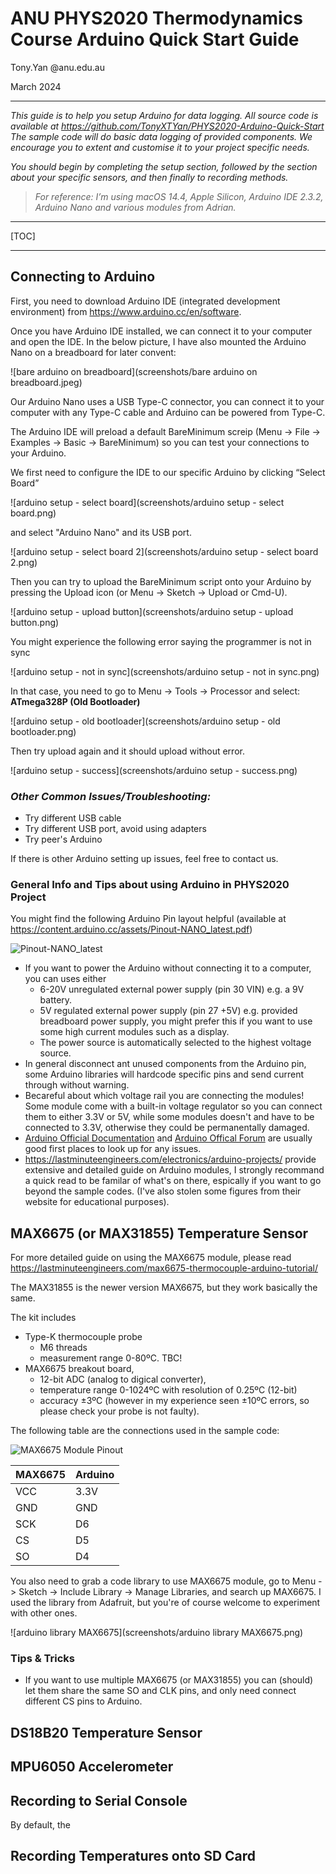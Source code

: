 # ANU PHYS2020 Thermodynamics Course Arduino Quick Start Guide

Tony.Yan @anu.edu.au

March 2024

------

*This guide is to help you setup Arduino for data logging.*
*All source code is available at https://github.com/TonyXTYan/PHYS2020-Arduino-Quick-Start*
*The sample code will do basic data logging of provided components. We encourage you to extent and customise it to your project specific needs.*

*You should begin by completing the setup section, followed by the section about your specific sensors, and then finally to recording methods.*

> *For reference: I’m using macOS 14.4, Apple Silicon, Arduino IDE 2.3.2, Arduino Nano and various modules from Adrian.*


------

[TOC]

------

## Connecting to Arduino

First, you need to download Arduino IDE (integrated development environment) from https://www.arduino.cc/en/software. 

Once you have Arduino IDE installed, we can connect it to your computer and open the IDE. In the below picture, I have also mounted the Arduino Nano on a breadboard for later convent: 

![bare arduino on breadboard](screenshots/bare arduino on breadboard.jpeg)

Our Arduino Nano uses a USB Type-C connector, you can connect it to your computer with any Type-C cable and Arduino can be powered from Type-C. 

The Arduino IDE will preload a default BareMinimum screip (Menu -> File -> Examples -> Basic -> BareMinimum) so you can test your connections to your Arduino.

We first need to configure the IDE to our specific Arduino by clicking “Select Board”

![arduino setup - select board](screenshots/arduino setup - select board.png)

and select "Arduino Nano" and its USB port. 

![arduino setup - select board 2](screenshots/arduino setup - select board 2.png)

Then you can try to upload the BareMinimum script onto your Arduino by pressing the Upload icon (or Menu -> Sketch -> Upload or Cmd-U). 

![arduino setup - upload button](screenshots/arduino setup - upload button.png)



You might experience the following error saying the programmer is not in sync

![arduino setup - not in sync](screenshots/arduino setup - not in sync.png)

In that case, you need to go to Menu -> Tools -> Processor and select: **ATmega328P (Old Bootloader)**

![arduino setup - old bootloader](screenshots/arduino setup - old bootloader.png)

Then try upload again and it should upload without error.

![arduino setup - success](screenshots/arduino setup - success.png)

### *Other Common Issues/Troubleshooting:*

* Try different USB cable
* Try different USB port, avoid using adapters
* Try peer's Arduino

If there is other Arduino setting up issues, feel free to contact us.

### General Info and Tips about using Arduino in PHYS2020 Project

You might find the following Arduino Pin layout helpful (available at https://content.arduino.cc/assets/Pinout-NANO_latest.pdf)

![Pinout-NANO_latest](https://content.arduino.cc/assets/Pinout-NANO_latest.png)

* If you want to power the Arduino without connecting it to a computer, you can uses either
    * 6-20V unregulated external power supply (pin 30 VIN) e.g. a 9V battery.
    * 5V regulated external power supply (pin 27 +5V) e.g. provided breadboard power supply, you might prefer this if you want to use some high current modules such as a display. 
    * The power source is automatically selected to the highest voltage source. 
* In general disconnect ant unused components from the Arduino pin, some Arduino libraries will hardcode specific pins and send current through without warning. 
* Becareful about which voltage rail you are connecting the modules! Some module come with a built-in voltage regulator so you can connect them to either 3.3V or 5V, while some modules doesn't and have to be connected to 3.3V, otherwise they could be permanentally damaged. 
* [Arduino Official Documentation](https://docs.arduino.cc) and [Arduino Offical Forum](https://forum.arduino.cc) are usually good first places to look up for any issues.
* https://lastminuteengineers.com/electronics/arduino-projects/ provide extensive and detailed guide on Arduino modules, I strongly recommand a quick read to be familar of what's on there, espically if you want to go beyond the sample codes. (I've also stolen some figures from their website for educational purposes).


## MAX6675 (or MAX31855) Temperature Sensor

For more detailed guide on using the MAX6675 module, please read https://lastminuteengineers.com/max6675-thermocouple-arduino-tutorial/ 

The MAX31855 is the newer version MAX6675, but they work basically the same.

The kit includes 

* Type-K thermocouple probe 
    * M6 threads
    * measurement range 0-80ºC. TBC!
* MAX6675 breakout board, 
    * 12-bit ADC (analog to digical converter), 
    * temperature range 0-1024ºC with resolution of 0.25ºC (12-bit)
    * accuracy ±3ºC (however in my experience seen ±10ºC errors, so please check your probe is not faulty). 

The following table are the connections used in the sample code: 

![MAX6675 Module Pinout](https://lastminuteengineers.com/wp-content/uploads/arduino/MAX6675-Module-Pinout.png)

| MAX6675 | Arduino |
| ------- | ------- |
| VCC     | 3.3V    |
| GND     | GND     |
| SCK     | D6      |
| CS      | D5      |
| SO      | D4      |

You also need to grab a code library to use MAX6675 module, go to Menu -> Sketch -> Include Library -> Manage Libraries, and search up MAX6675.
I used the library from Adafruit, but you're of course welcome to experiment with other ones.

![arduino library MAX6675](screenshots/arduino library MAX6675.png)



### Tips & Tricks

* If you want to use multiple MAX6675 (or MAX31855) you can (should) let them share the same SO and CLK pins, and only need connect different CS pins to Arduino. 

## DS18B20 Temperature Sensor





## MPU6050 Accelerometer 





## Recording to Serial Console

By default, the 



## Recording Temperatures onto SD Card





